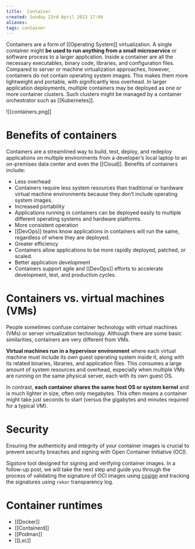 ```yaml
---
title:  Container
created: Sunday 23rd April 2023 17:04
aliases: 
tags: container
---
```

Containers are a form of [[Operating System]] virtualization. A single container might **be used to run anything from a small microservice** or software process to a larger application. Inside a container are all the necessary executables, binary code, libraries, and configuration files. Compared to server or machine virtualization approaches, however, containers do not contain operating system images. This makes them more lightweight and portable, with significantly less overhead. In larger application deployments, multiple containers may be deployed as one or more container clusters. Such clusters might be managed by a container orchestrator such as [[Kubernetes]].

![[containers.png]]

# Benefits of containers

Containers are a streamlined way to build, test, deploy, and redeploy applications on multiple environments from a developer’s local laptop to an on-premises data center and even the [[Cloud]]. Benefits of containers include:

- Less overhead
- Containers require less system resources than traditional or hardware virtual machine environments because they don’t include operating system images.
- Increased portability
- Applications running in containers can be deployed easily to multiple different operating systems and hardware platforms.
- More consistent operation
- [[DevOps]] teams know applications in containers will run the same, regardless of where they are deployed.
- Greater efficiency
- Containers allow applications to be more rapidly deployed, patched, or scaled.
- Better application development
- Containers support agile and [[DevOps]] efforts to accelerate development, test, and production cycles.

# Containers vs. virtual machines (VMs)

People sometimes confuse container technology with virtual machines (VMs) or server virtualization technology. Although there are some basic similarities, containers are very different from VMs.

**Virtual machines run in a hypervisor environment** where each virtual machine must include its own guest operating system inside it, along with its related binaries, libraries, and application files. This consumes a large amount of system resources and overhead, especially when multiple VMs are running on the same physical server, each with its own guest OS.

In contrast, **each container shares the same host OS or system kernel** and is much lighter in size, often only megabytes. This often means a container might take just seconds to start (versus the gigabytes and minutes required for a typical VM).

# Security

Ensuring the authenticity and integrity of your container images is crucial to prevent security breaches and signing with Open Container Initiative (OCI).

Sigstore tool designed for signing and verifying container images. In a follow-up post, we will take the next step and guide you through the process of validating the signature of OCI images using [cosign](https://github.com/sigstore/cosign) and tracking the signatures using `rekor` transparency log.
# Container runtimes

- [[Docker]]
- [[Containerd]]
- [[Podman]]
- [[Lxc]]